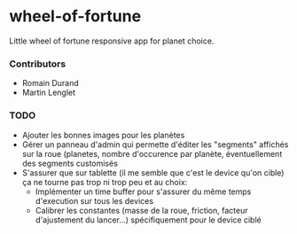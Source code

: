 # wheel-of-fortune

Little wheel of fortune responsive app for planet choice.

### Contributors

- Romain Durand
- Martin Lenglet

### TODO

- Ajouter les bonnes images pour les planètes
- Gérer un panneau d'admin qui permette d'éditer les "segments" affichés sur la roue (planetes, nombre d'occurence par planète, éventuellement des segments customisés
- S'assurer que sur tablette (il me semble que c'est le device qu'on cible) ça ne tourne pas trop ni trop peu et au choix:
  - Implémenter un time buffer pour s'assurer du même temps d'execution sur tous les devices
  - Calibrer les constantes (masse de la roue, friction, facteur d'ajustement du lancer...) spécifiquement pour le device ciblé
